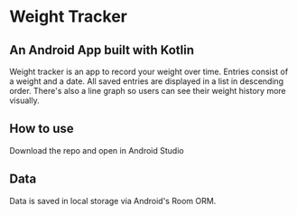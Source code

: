 # Weight Tracker
## An Android App built with Kotlin
Weight tracker is an app to record your weight over time. Entries consist of a weight and a date. All saved entries are displayed in a list in descending order. There's also a line graph so users can see their weight history more visually. 

## How to use
Download the repo and open in Android Studio

## Data
Data is saved in local storage via Android's Room ORM. 
